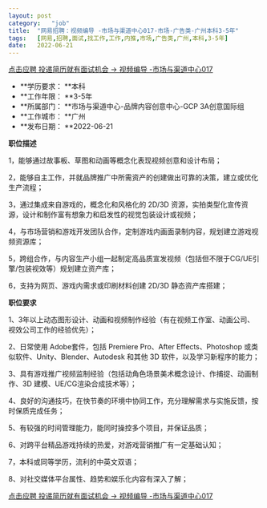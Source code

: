 ```yaml
---
layout:	post
category:	"job"
title:	"网易招聘：视频编导 -市场与渠道中心017-市场-广告类-广州本科3-5年"
tags:	[网易,招聘,面试,找工作,工作,内推,市场,广告类,广州,本科,3-5年]
date:	2022-06-21
---
```


[点击应聘 投递简历就有面试机会 ->  视频编导 -市场与渠道中心017](http://mobile.bole.netease.com/bole/boleDetail?id=38615&employeeId=346f03c3cda5f04c&key=all)



- **学历要求： **本科
- **工作年限： **3-5年
- **所属部门： **市场与渠道中心-品牌内容创意中心-GCP 3A创意国际组
- **工作城市： **广州
- **发布日期： **2022-06-21



**职位描述**

1，能够通过故事板、草图和动画等概念化表现视频创意和设计布局；

2，能够自主工作，并就品牌推广中所需资产的创建做出可靠的决策，建立或优化生产流程；

3，通过集成来自游戏的，概念化和风格化的 2D/3D 资源，实拍类型化宣传资源，设计和制作富有想象力和启发性的视觉包装设计或视频；

4，与市场营销和游戏开发团队合作，定制游戏内画面录制内容，规划建立游戏视频资源库；

5，跨组合作，与内容生产小组一起制定高品质宣发视频（包括但不限于CG/UE引擎/包装视效等）规划建立资产库；

6，支持为网页、游戏内需求或印刷材料创建 2D/3D 静态资产库搭建；



**职位要求**

1、3年以上动态图形设计、动画和视频制作经验（有在视频工作室、动画公司、视效公司工作的经验优先）；

2、日常使用 Adobe套件，包括 Premiere Pro、After Effects、Photoshop 或类似软件、Unity、Blender、Autodesk 和其他 3D 软件，以及学习新程序的能力；

3、具有游戏推广视频监制经验（包括动角色场景美术概念设计、作捕捉、动画制作、3D 建模、UE/CG渲染合成技术等）；

4、良好的沟通技巧，在快节奏的环境中协同工作，充分理解需求与实施反馈，按时保质完成任务；

5、有较强的时间管理能力，能同时操控多个项目，并保证品质；

6、对跨平台精品游戏持续的热爱，对游戏营销推广有一定基础认知；

7，本科或同等学历，流利的中英文双语；

8、对社交媒体平台属性、趋势和娱乐化内容有深入了解；



[点击应聘 投递简历就有面试机会 ->  视频编导 -市场与渠道中心017](http://mobile.bole.netease.com/bole/boleDetail?id=38615&employeeId=346f03c3cda5f04c&key=all)